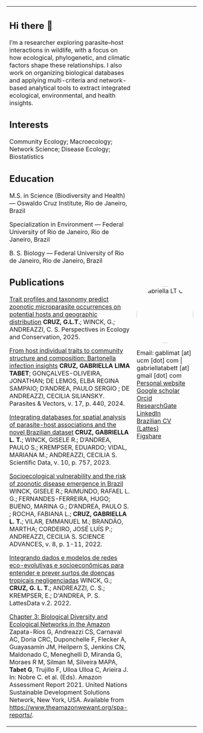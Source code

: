 <table>
<tr>
<td>
  
## Hi there 👋

I’m a researcher exploring parasite–host interactions in wildlife, with a focus on how ecological, phylogenetic, and climatic factors shape these relationships. I also work on organizing biological databases and applying multi-criteria and network-based analytical tools to extract integrated ecological, environmental, and health insights.

## Interests

Community Ecology; Macroecology; Network Science; Disease Ecology; Biostatistics

## Education

M.S. in Science (Biodiversity and Health) — Oswaldo Cruz Institute, Rio de Janeiro, Brazil

Specialization in Environment — Federal University of Rio de Janeiro, Rio de Janeiro, Brazil

B. S. Biology — Federal University of Rio de Janeiro, Rio de Janeiro, Brazil

## Publications

[Trait profiles and taxonomy predict zoonotic microparasite occurrences on potential hosts and geographic distribution](https://doi.org/10.1016/j.pecon.2025.10.003)
**CRUZ, G.L.T.**; WINCK, G.; ANDREAZZI, C. S. Perspectives in Ecology and Conservation, 2025.

[From host individual traits to community structure and composition: Bartonella infection insights](https://doi.org/10.1186/s13071-024-06523-y)
**CRUZ, GABRIELLA LIMA TABET**; GONÇALVES-OLIVEIRA, JONATHAN; DE LEMOS, ELBA REGINA SAMPAIO; D’ANDREA, PAULO SERGIO ; DE ANDREAZZI, CECILIA SILIANSKY. Parasites & Vectors, v. 17, p. 440, 2024.

[Integrating databases for spatial analysis of parasite-host associations and the novel Brazilian dataset](https://doi.org/10.1038/s41597-023-02636-8)
**CRUZ, GABRIELLA L. T.**; WINCK, GISELE R.; D’ANDREA, PAULO S.; KREMPSER, EDUARDO; VIDAL, MARIANA M.; ANDREAZZI, CECILIA S.  Scientific Data, v. 10, p. 757, 2023.

[Socioecological vulnerability and the risk of zoonotic disease emergence in Brazil](https://doi.org/10.1126/sciadv.abo5774)
WINCK, GISELE R.; RAIMUNDO, RAFAEL L. G.; FERNANDES-FERREIRA, HUGO; BUENO, MARINA G.; D’ANDREA, PAULO S. ; ROCHA, FABIANA L.; **CRUZ, GABRIELLA L. T.**; VILAR, EMMANUEL M.; BRANDÃO, MARTHA; CORDEIRO, JOSÉ LUÍS P.; ANDREAZZI, CECILIA S. SCIENCE ADVANCES, v. 8, p. 1-11, 2022.

[Integrando dados e modelos de redes eco-evolutivas e socioeconômicas para entender e prever surtos de doenças tropicais negligenciadas](https://doi.org/10.57810/lattedata/ODBRQG)
WINCK, G.; **CRUZ, G. L. T.**; ANDREAZZI, C. S.; KREMPSER, E.; D'ANDREA, P. S. LattesData v.2. 2022.

[Chapter 3: Biological Diversity and Ecological Networks in the Amazon](https://doi.org/10.55161/DGNM5984)
Zapata-Ríos G, Andreazzi CS, Carnaval AC, Doria CRC, Duponchelle F, Flecker A, Guayasamín JM, Heilpern S, Jenkins CN, Maldonado C, Meneghelli D, Miranda G, Moraes R M, Silman M, Silveira MAPA, **Tabet G**, Trujillo F, Ulloa Ulloa C, Arieira J. In: Nobre C. et al. (Eds). Amazon Assessment Report 2021. United Nations Sustainable Development Solutions Network, New York, USA. Available from https://www.theamazonwewant.org/spa-reports/.

</td>
<td>

<img src="profile.jpg" alt="Gabriella LT Cruz" width="150" style="border-radius: 50%;">

Email: gablimat [at] ucm [dot] com | gabriellatabett [at] gmail [dot] com  
[Personal website](https://gabriellatabett.wordpress.com/home/)  
[Google scholar](https://scholar.google.com/citations?user=1qaThTYAAAAJ&hl=en)  
[Orcid](https://orcid.org/0000-0002-4961-1297)  
[ResearchGate](https://www.researchgate.net/profile/Gabriella-Tabet-Cruz)  
[LinkedIn](http://www.linkedin.com/in/gabriellatabet)  
[Brazilian CV (Lattes)](http://lattes.cnpq.br/0868161924412747)  
[Figshare](https://figshare.com/authors/Gabriella_L_Tabet_Cruz/12902756)  

</td>
</tr>
</table>
